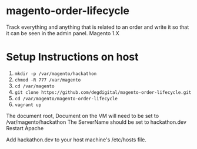 # magento-order-lifecycle
Track everything and anything that is related to an order and write it so that it can be seen in the admin panel. Magento 1.X

# Setup Instructions on host
1. `mkdir -p /var/magento/hackathon`
2. `chmod -R 777 /var/magento`
3. `cd /var/magento`
4. `git clone https://github.com/degdigital/magento-order-lifecycle.git`
5. `cd /var/magento/magento-order-lifecycle`
6. `vagrant up`

The document root, Document on the VM will need to be set to /var/magento/hackathon
The ServerName should be set to hackathon.dev
Restart Apache

Add hackathon.dev to your host machine's /etc/hosts file.
